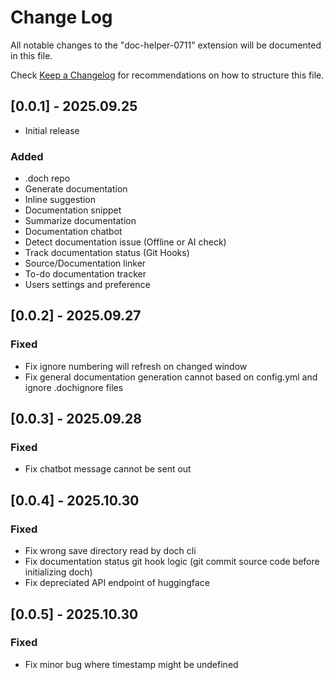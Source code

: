 # Change Log

All notable changes to the "doc-helper-0711" extension will be documented in this file.

Check [Keep a Changelog](http://keepachangelog.com/) for recommendations on how to structure this file.

## [0.0.1] - 2025.09.25

- Initial release

### Added

- .doch repo
- Generate documentation
- Inline suggestion
- Documentation snippet
- Summarize documentation
- Documentation chatbot
- Detect documentation issue (Offline or AI check)
- Track documentation status (Git Hooks)
- Source/Documentation linker
- To-do documentation tracker
- Users settings and preference

## [0.0.2] - 2025.09.27

### Fixed

- Fix ignore numbering will refresh on changed window
- Fix general documentation generation cannot based on config.yml and ignore .dochignore files

## [0.0.3] - 2025.09.28

### Fixed

- Fix chatbot message cannot be sent out

## [0.0.4] - 2025.10.30

### Fixed

- Fix wrong save directory read by doch cli
- Fix documentation status git hook logic (git commit source code before initializing doch)
- Fix depreciated API endpoint of huggingface

## [0.0.5] - 2025.10.30

### Fixed

- Fix minor bug where timestamp might be undefined